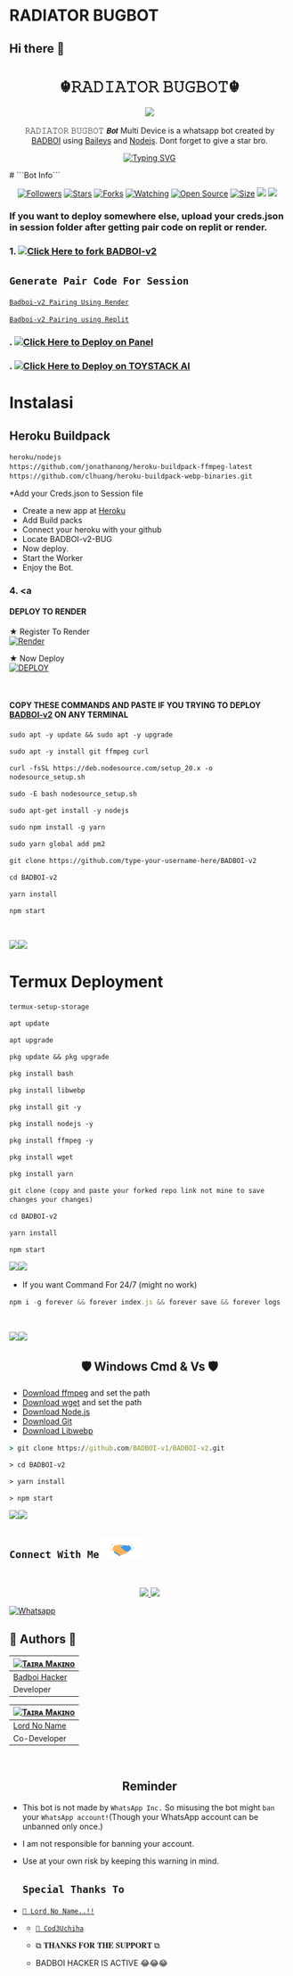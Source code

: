 # RADIATOR BUGBOT 
   ## Hi there 👋

<h1 align="center">☬𝚁𝙰𝙳𝙸𝙰𝚃𝙾𝚁 𝙱𝚄𝙶𝙱𝙾𝚃☬<br></h1>
<p align="center">
<img src="https://telegra.ph/file/16800f718dad3ed52d516.jpg" />
</p>

<p align="center">
𝚁𝙰𝙳𝙸𝙰𝚃𝙾𝚁 𝙱𝚄𝙶𝙱𝙾𝚃 𝘽𝙤𝙩 Multi Device is a whatsapp bot created by <a href="https://github.com/BADBOI-v1" target="_blank">BADBOI</a> using <a href="https://github.com/adiwajshing/Baileys" target="_blank">Baileys</a> and <a href="https://github.com/nodejs" target="_blank">Nodejs</a>. Dont forget to give a star bro.
</p>
<p align="center">
  <a href="https://git.io/typing-svg"><img src="https://readme-typing-svg.demolab.com?font=EB+Garamond&weight=800&size=28&duration=4000&pause=1000&random=false&width=435&lines=+_____BADBOI+v2_____;WHATSAPP+CRASH+x+BUG+BOT;DEVELOPED+BY+BAD+BOI;REALESE+DATE+14%2F7%2F2024." alt="Typing SVG" /></a>
</p>
# ```Bot Info```
<p align="center">
<a href="https://github.com/BADBOI-v1/followers"><img title="Followers" src="https://img.shields.io/github/followers/BADBOI-v1?color=red&style=flat-square"></a>
<a href="https://github.com/BADBOI-v1/BADBOI-v2/stargazers/"><img title="Stars" src="https://img.shields.io/github/stars/BADBOI-v1/BADBOI-v2?color=blue&style=flat-square"></a>
<a href="https://github.com/BADBOI-v1/BADBOI-v2/network/members"><img title="Forks" src="https://img.shields.io/github/forks/BADBOI-v1/BADBOI-v2?color=red&style=flat-square"></a>
<a href="https://github.com/BADBOI-v1/BADBOI-v2/watchers"><img title="Watching" src="https://img.shields.io/github/watchers/BADBOI-v1/BADBOI-v2?label=Watchers&color=blue&style=flat-square"></a>
<a href="https://github.com/BADBOI-v1/BADBOI-v2"><img title="Open Source" src="https://img.shields.io/badge/Author-BADBOI%20Bot%20Inc.-red?v=103"></a>
<a href="https://github.com/BADBOI-v1/BADBOI-v2/"><img title="Size" src="https://img.shields.io/github/repo-size/BADBOI-v1/BADBOI-v2?style=flat-square&color=green"></a>
<a href="https://hits.seeyoufarm.com"><img src="https://hits.seeyoufarm.com/api/count/incr/badge.svg?url=https%3A%2F%2Fgithub.com%2BADBOI-v1%2FBLACK BADBOI-v1BUG&count_bg=%2379C83D&title_bg=%23555555&icon=probot.svg&icon_color=%2300FF6D&title=hits&edge_flat=false"/></a>
<a href="https://github.com/BADBOI-v1/BADBOI-v2/graphs/commit-activity"><img height="20" src="https://img.shields.io/badge/Maintained%3F-yes-green.svg"></a>&nbsp;&nbsp;


### If you want to deploy somewhere else, upload your creds.json in session folder after getting pair code on replit or render. 

### 1. <a href="https://github.com/BADBOI-v1/BADBOI-v2/fork"><img src="https://img.shields.io/badge/FORK-blue" alt="Click Here to fork BADBOI-v2" width="70"></a>
## `Generate Pair Code For Session`
 
[`Badboi-v2 Pairing Using Render`](https://badboi.onrender.com/)

[`Badboi-v2 Pairing using Replit`](https://replit.com/@samjame088/Xeon-PairCode-1)


### . <a href="https://pylexnodes.net"><img src="https://img.shields.io/badge/DEPLOY ON PANEL-black" alt="Click Here to Deploy on Panel" width="120"></a>

### . <a href="https://dashboard.toystack.ai/login"><img src="https://img.shields.io/badge/DEPLOY ON TOYSTACK AI -black" alt="Click Here to Deploy on TOYSTACK AI" width="120"></a>

# Instalasi
## Heroku Buildpack
```bash
heroku/nodejs
https://github.com/jonathanong/heroku-buildpack-ffmpeg-latest
https://github.com/clhuang/heroku-buildpack-webp-binaries.git
```
*Add your Creds.json to Session file
* Create a new app at [Heroku](https://id.heroku.com/login)
* Add Build packs
* Connect your heroku with your github
* Locate BADBOI-v2-BUG
* Now deploy.
* Start the Worker
* Enjoy the Bot.
  
### 4. <a 
#### DEPLOY TO RENDER

 ★ Register To Render 
    <br>
<a href='https://dashboard.render.com/register' target="_blank"><img alt='Render' src='https://img.shields.io/badge/CREATE-h?color=black&style=for-the-badge&logo=render' width="96.35" height="28"/></a></p>

★ Now Deploy
    <br>
<a href='https://dashboard.render.com/select-repo?type=web' target="_blank"><img alt='DEPLOY' src='https://img.shields.io/badge/DEPLOY -h?color=black&style=for-the-badge&logo=render' width="96.35" height="28"/></a></p>

</br>

#### COPY THESE COMMANDS AND PASTE IF YOU TRYING TO DEPLOY [BADBOI-v2](https://github.com/BADBOI-v1/BADBOI-v2) ON ANY TERMINAL
```
sudo apt -y update && sudo apt -y upgrade
```
```
sudo apt -y install git ffmpeg curl
```
```
curl -fsSL https://deb.nodesource.com/setup_20.x -o nodesource_setup.sh
```
```
sudo -E bash nodesource_setup.sh
```
```
sudo apt-get install -y nodejs
```
```
sudo npm install -g yarn
```
```
sudo yarn global add pm2
```
```
git clone https://github.com/type-your-username-here/BADBOI-v2
```
```
cd BADBOI-v2
```
```
yarn install
```
```
npm start
```
 


</br>
 

<a><img src='https://i.imgur.com/LyHic3i.gif'/></a><a><img src='https://i.imgur.com/LyHic3i.gif'/></a>
# Termux Deployment
```
termux-setup-storage
```
```
apt update
```
```
apt upgrade
```
```
pkg update && pkg upgrade
```
```
pkg install bash
```
```
pkg install libwebp
```
```
pkg install git -y
```
```
pkg install nodejs -y
```
```
pkg install ffmpeg -y 
```
```
pkg install wget
```
```
pkg install yarn
```
```
git clone (copy and paste your forked repo link not mine to save changes your changes) 
```
```
cd BADBOI-v2
```
```
yarn install
```
```
npm start
```
<a><img src='https://i.imgur.com/LyHic3i.gif'/></a><a><img src='https://i.imgur.com/LyHic3i.gif'/></a>
- If you want Command For 24/7 (might no work) 
```js
npm i -g forever && forever index.js && forever save && forever logs
```
<br>

<a><img src='https://i.imgur.com/LyHic3i.gif'/></a><a><img src='https://i.imgur.com/LyHic3i.gif'/></a>
<br>
<h2 align="center"> 🛡️ Windows Cmd & Vs 🛡️ </h2>

- [Download ffmpeg](https://ffmpeg.org/download.html#build-windows) and set the path
- [Download wget](https://eternallybored.org/misc/wget/releases/) and set the path
- [Download Node.js](https://nodejs.org/en/download/)
- [Download Git](https://git-scm.com/downloads)
- [Download Libwebp](https://developers.google.com/speed/webp/download)

```cmd
> git clone https://github.com/BADBOI-v1/BADBOI-v2.git
```
```
> cd BADBOI-v2
```
```
> yarn install
```
```
> npm start
```
<a><img src='https://i.imgur.com/LyHic3i.gif'/></a><a><img src='https://i.imgur.com/LyHic3i.gif'/></a>

## ```Connect With Me```<img src="https://github.com/0xAbdulKhalid/0xAbdulKhalid/raw/main/assets/mdImages/handshake.gif" width ="80"></h1> 
 <br> 
<p align="center">
<a href="https://wa.me/2348140825959"><img src="https://img.shields.io/badge/Contact BADBOI-25D366?style=for-the-badge&logo=whatsapp&logoColor=white" />
<a href="https://whatsapp.com/channel/0029VadCyFZGufJ2YW4bG42x"><img src="https://img.shields.io/badge/Join Official Channel-25D366?style=for-the-badge&logo=whatsapp&logoColor=white" />
   
<a href='https://chat.whatsapp.com/LYOPu85NAVv4ymxOxCxRQY' target="_blank"><img alt='Whatsapp' src='https://img.shields.io/badge/OFFICIAL-GC-h?color=black&style=for-the-badge&logo=whatsapp' width="96.35" height="28"/></a></p>

## 🎯 Authors 🎯
  <div align="center">
  
| [![Tᴀɪʀᴀ Mᴀᴋɪɴᴏ](https://github.com/BADBOI-v1.png?size=150)](https://github.com/BADBOI-v1) |
|----|
| [  Badboi Hacker](https://github.com/BADBOI-v1) |
|  Developer |

  </div>
  <div align="center">
  
| [![Tᴀɪʀᴀ Mᴀᴋɪɴᴏ](https://github.com/Anime-King01.png?size=150)](https://github.com/Anime-King01) |
|----|
| [  Lord No Name](https://github.com/Anime-King01) |
|  Co-Developer |

  </div>
   
  </br> 

<h2 align="center">  Reminder
</h2>
   
- This bot is not made by `WhatsApp Inc.` So misusing the bot might `ban` your `WhatsApp account!`(Though your WhatsApp account can be unbanned only once.)
- I am not responsible for banning your account.
- Use at your own risk by keeping this warning in mind.
 
  
  
   ## `Special Thanks To`

* [`📕 Lord No Name..!!`](https://github.com/Anime-King01)
* * [`📕 Cod3Uchiha`](https://github.com/Cod3Uchiha)
 
  * ⧉ 𝐓𝐇𝐀𝐍𝐊𝐒 𝐅𝐎𝐑 𝐓𝐇𝐄 𝐒𝐔𝐏𝐏𝐎𝐑𝐓 ⧉
  * BADBOI HACKER IS ACTIVE 😂😂😂
